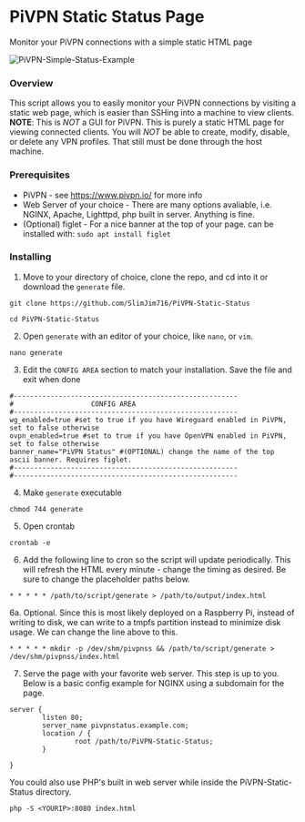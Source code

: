 # PiVPN Static Status Page

Monitor your PiVPN connections with a simple static HTML page

![PiVPN-Simple-Status-Example](https://user-images.githubusercontent.com/80802641/118336219-3b44bf80-b4df-11eb-9a4d-94c0aa9efdff.jpg)


### Overview

This script allows you to easily monitor your PiVPN connections by visiting a static web page, which is easier than SSHing into a machine to view clients.<br />
**NOTE**: This is *NOT* a GUI for PiVPN. This is purely a static HTML page for viewing connected clients. You will *NOT* be able to create, modify, disable, or delete any VPN profiles. That still must be done through the host machine.

### Prerequisites

* PiVPN - see https://www.pivpn.io/ for more info
* Web Server of your choice - There are many options avaliable, i.e. NGINX, Apache, Lighttpd, php built in server. Anything is fine.
* (Optional) figlet - For a nice banner at the top of your page. can be installed with: `sudo apt install figlet`

### Installing

1. Move to your directory of choice, clone the repo, and cd into it or download the `generate` file.

```
git clone https://github.com/SlimJim716/PiVPN-Static-Status
```
```
cd PiVPN-Static-Status
```

2. Open `generate` with an editor of your choice, like `nano`, or `vim`.

```
nano generate
```

3. Edit the `CONFIG AREA` section to match your installation. Save the file and exit when done

```
#-------------------------------------------------------
#                   CONFIG AREA
#-------------------------------------------------------
wg_enabled=true #set to true if you have Wireguard enabled in PiVPN, set to false otherwise
ovpn_enabled=true #set to true if you have OpenVPN enabled in PiVPN, set to false otherwise
banner_name="PiVPN Status" #(OPTIONAL) change the name of the top ascii banner. Requires figlet.
#-------------------------------------------------------
#-------------------------------------------------------
```

4. Make `generate` executable
```
chmod 744 generate
```

5. Open crontab

```
crontab -e
```

6. Add the following line to cron so the script will update periodically. This will refresh the HTML every minute - change the timing as desired. Be sure to change the placeholder paths below.

```
* * * * * /path/to/script/generate > /path/to/output/index.html
```
6a. Optional. Since this is most likely deployed on a Raspberry Pi, instead of writing to disk, we can write to a tmpfs partition instead to minimize disk usage. We can change the line above to this.

```
* * * * * mkdir -p /dev/shm/pivpnss && /path/to/script/generate > /dev/shm/pivpnss/index.html
```

7. Serve the page with your favorite web server. This step is up to you. Below is a basic config example for NGINX using a subdomain for the page.

```
server {
        listen 80;
        server_name pivpnstatus.example.com;
        location / {
                root /path/to/PiVPN-Static-Status;
        }
        
}
```

You could also use PHP's built in web server while inside the PiVPN-Static-Status directory.
```
php -S <YOURIP>:8080 index.html
```
